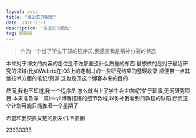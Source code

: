 ```yaml
---
layout: post
title: "最近真的很忙"
date: 2016-11-1
description: "最近真的很忙"
tag: 瞎逼逼
---   
```


> 作为一个当了学生干部的程序员,我感觉我是精神分裂的状态.

本来对于博文的内容的定位是不做那些没什么质量的东西.最想做的是对于最近研究的领域(比如Webrtc在iOS上的定制..)的一些研究结果的整理收录,顺便带一点其他技术方面的笔记/资源.这也是开这个博客本来的目的.

然而,我也不知道,我一个程序员,怎么就当上了学生会主席呢?忙于琐事,无闲研究项目.本来准备写一篇jekyll博客搭建的细节教程,以弥补我看到的教程的缺陷.然而这个计划可能只能推迟一个星期了.

希望和我交换友链的朋友们.不要删

23333333
